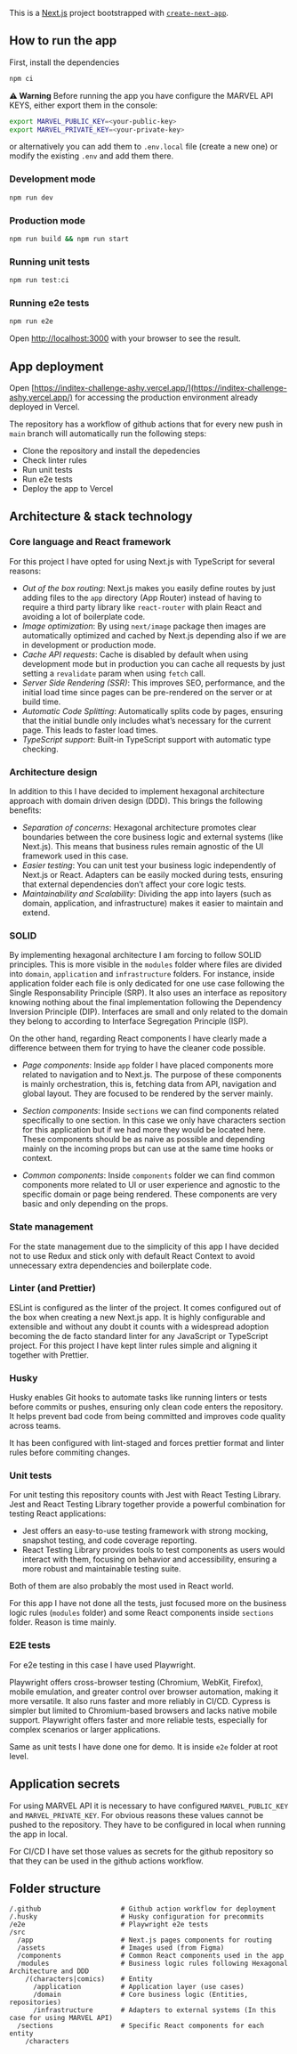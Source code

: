 This is a [Next.js](https://nextjs.org) project bootstrapped with [`create-next-app`](https://nextjs.org/docs/app/api-reference/cli/create-next-app).

## How to run the app

First, install the dependencies

```bash
npm ci
```

**⚠️ Warning**
Before running the app you have configure the MARVEL API KEYS, either export them in the console:

```bash
export MARVEL_PUBLIC_KEY=<your-public-key>
export MARVEL_PRIVATE_KEY=<your-private-key>
```

or alternatively you can add them to `.env.local` file (create a new one) or modify the existing `.env` and add them there.

### Development mode

```bash
npm run dev
```

### Production mode

```bash
npm run build && npm run start
```

### Running unit tests

```bash
npm run test:ci
```

### Running e2e tests

```bash
npm run e2e
```

Open [http://localhost:3000](http://localhost:3000) with your browser to see the result.

## App deployment

Open [https://inditex-challenge-ashy.vercel.app/](https://inditex-challenge-ashy.vercel.app/) for accessing the production environment already deployed in Vercel.

The repository has a workflow of github actions that for every new push in `main` branch will automatically run the following steps:

- Clone the repository and install the depedencies
- Check linter rules
- Run unit tests
- Run e2e tests
- Deploy the app to Vercel

## Architecture & stack technology

### Core language and React framework

For this project I have opted for using Next.js with TypeScript for several reasons:

- _Out of the box routing_: Next.js makes you easily define routes by just adding files to the `app` directory (App Router) instead of having to require a third party library like `react-router` with plain React and avoiding a lot of boilerplate code.
- _Image optimization_: By using `next/image` package then images are automatically optimized and cached by Next.js depending also if we are in development or production mode.
- _Cache API requests_: Cache is disabled by default when using development mode but in production you can cache all requests by just setting a `revalidate` param when using `fetch` call.
- _Server Side Rendering (SSR)_: This improves SEO, performance, and the initial load time since pages can be pre-rendered on the server or at build time.
- _Automatic Code Splitting_: Automatically splits code by pages, ensuring that the initial bundle only includes what’s necessary for the current page. This leads to faster load times.
- _TypeScript support_: Built-in TypeScript support with automatic type checking.

### Architecture design

In addition to this I have decided to implement hexagonal architecture approach with domain driven design (DDD). This brings the following benefits:

- _Separation of concerns_: Hexagonal architecture promotes clear boundaries between the core business logic and external systems (like Next.js). This means that business rules remain agnostic of the UI framework used in this case.
- _Easier testing_: You can unit test your business logic independently of Next.js or React. Adapters can be easily mocked during tests, ensuring that external dependencies don’t affect your core logic tests.
- _Maintainability and Scalability_: Dividing the app into layers (such as domain, application, and infrastructure) makes it easier to maintain and extend.

### SOLID

By implementing hexagonal architecture I am forcing to follow SOLID principles. This is more visible in the `modules` folder where files are divided into `domain`, `application` and `infrastructure` folders. For instance, inside application folder each file is only dedicated for one use case following the Single Responsability Principle (SRP). It also uses an interface as repository knowing nothing about the final implementation following the Dependency Inversion Principle (DIP). Interfaces are small and only related to the domain they belong to according to Interface Segregation Principle (ISP).

On the other hand, regarding React components I have clearly made a difference between them for trying to have the cleaner code possible.

- _Page components_: Inside `app` folder I have placed components more related to navigation and to Next.js. The purpose of these components is mainly orchestration, this is, fetching data from API, navigation and global layout. They are focused to be rendered by the server mainly.

- _Section components_: Inside `sections` we can find components related specifically to one section. In this case we only have characters section for this application but if we had more they would be located here. These components should be as naive as possible and depending mainly on the incoming props but can use at the same time hooks or context.

- _Common components_: Inside `components` folder we can find common components more related to UI or user experience and agnostic to the specific domain or page being rendered. These components are very basic and only depending on the props.

### State management

For the state management due to the simplicity of this app I have decided not to use Redux and stick only with default React Context to avoid unnecessary extra dependencies and boilerplate code.

### Linter (and Prettier)

ESLint is configured as the linter of the project. It comes configured out of the box when creating a new Next.js app. It is highly configurable and extensible and without any doubt it counts with a widespread adoption becoming the de facto standard linter for any JavaScript or TypeScript project. For this project I have kept linter rules simple and aligning it together with Prettier.

### Husky

Husky enables Git hooks to automate tasks like running linters or tests before commits or pushes, ensuring only clean code enters the repository. It helps prevent bad code from being committed and improves code quality across teams.

It has been configured with lint-staged and forces prettier format and linter rules before commiting changes.

### Unit tests

For unit testing this repository counts with Jest with React Testing Library. Jest and React Testing Library together provide a powerful combination for testing React applications:

- Jest offers an easy-to-use testing framework with strong mocking, snapshot testing, and code coverage reporting.
- React Testing Library provides tools to test components as users would interact with them, focusing on behavior and accessibility, ensuring a more robust and maintainable testing suite.

Both of them are also probably the most used in React world.

For this app I have not done all the tests, just focused more on the business logic rules (`modules` folder) and some React components inside `sections` folder. Reason is time mainly.

### E2E tests

For e2e testing in this case I have used Playwright.

Playwright offers cross-browser testing (Chromium, WebKit, Firefox), mobile emulation, and greater control over browser automation, making it more versatile. It also runs faster and more reliably in CI/CD. Cypress is simpler but limited to Chromium-based browsers and lacks native mobile support. Playwright offers faster and more reliable tests, especially for complex scenarios or larger applications.

Same as unit tests I have done one for demo. It is inside `e2e` folder at root level.

## Application secrets

For using MARVEL API it is necessary to have configured `MARVEL_PUBLIC_KEY` and `MARVEL_PRIVATE_KEY`. For obvious reasons these values cannot be pushed to the repository. They have to be configured in local when running the app in local.

For CI/CD I have set those values as secrets for the github repository so that they can be used in the github actions workflow.

## Folder structure

```
/.github                    # Github action workflow for deployment
/.husky                     # Husky configuration for precommits
/e2e                        # Playwright e2e tests
/src
  /app                      # Next.js pages components for routing
  /assets                   # Images used (from Figma)
  /components               # Common React components used in the app
  /modules                  # Business logic rules following Hexagonal Architecture and DDD
    /(characters|comics)    # Entity
      /application          # Application layer (use cases)
      /domain               # Core business logic (Entities, repositories)
      /infrastructure       # Adapters to external systems (In this case for using MARVEL API)
  /sections                 # Specific React components for each entity
    /characters
```
